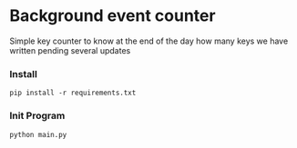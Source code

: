 # Background event counter

Simple key counter to know at the end of the day how many keys we have written pending several updates

### Install

```
pip install -r requirements.txt
```

### Init Program

```
python main.py
```
